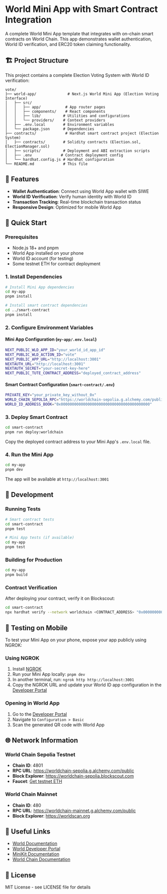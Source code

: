 # World Mini App with Smart Contract Integration

A complete World Mini App template that integrates with on-chain smart contracts on World Chain. This app demonstrates wallet authentication, World ID verification, and ERC20 token claiming functionality.

## 🏗️ Project Structure

This project contains a complete Election Voting System with World ID verification:

```text
vote/
├── world-app/              # Next.js World Mini App (Election Voting Interface)
│   ├── src/
│   │   ├── app/           # App router pages
│   │   ├── components/    # React components
│   │   ├── lib/          # Utilities and configurations
│   │   └── providers/    # Context providers
│   ├── .env.local        # Environment variables
│   └── package.json      # Dependencies
├── contracts/             # Hardhat smart contract project (Election System)
│   ├── contracts/        # Solidity contracts (Election.sol, ElectionManager.sol)
│   ├── scripts/          # Deployment and ABI extraction scripts
│   ├── .env             # Contract deployment config
│   └── hardhat.config.js # Hardhat configuration
└── README.md             # This file
```

## 📱 Features

- **Wallet Authentication**: Connect using World App wallet with SIWE
- **World ID Verification**: Verify human identity with World ID
- **Transaction Tracking**: Real-time blockchain transaction status
- **Responsive Design**: Optimized for mobile World App

## 🚀 Quick Start

### Prerequisites

- Node.js 18+ and pnpm
- World App installed on your phone
- World ID account (for testing)
- Some testnet ETH for contract deployment

### 1. Install Dependencies

```bash
# Install Mini App dependencies
cd my-app
pnpm install

# Install smart contract dependencies
cd ../smart-contract
pnpm install
```

### 2. Configure Environment Variables

#### Mini App Configuration (`my-app/.env.local`)
```bash
NEXT_PUBLIC_WLD_APP_ID="your_world_id_app_id"
NEXT_PUBLIC_WLD_ACTION_ID="vote"
NEXT_PUBLIC_APP_URL="http://localhost:3001"
NEXTAUTH_URL="http://localhost:3001"
NEXTAUTH_SECRET="your-secret-key-here"
NEXT_PUBLIC_TUTE_CONTRACT_ADDRESS="deployed_contract_address"
```

#### Smart Contract Configuration (`smart-contract/.env`)
```bash
PRIVATE_KEY="your_private_key_without_0x"
WORLD_CHAIN_SEPOLIA_RPC="https://worldchain-sepolia.g.alchemy.com/public"
WORLD_ID_ADDRESS_BOOK="0x0000000000000000000000000000000000000000"
```

### 3. Deploy Smart Contract

```bash
cd smart-contract
pnpm run deploy:worldchain
```

Copy the deployed contract address to your Mini App's `.env.local` file.

### 4. Run the Mini App

```bash
cd my-app
pnpm dev
```

The app will be available at `http://localhost:3001`

## 🔧 Development

### Running Tests

```bash
# Smart contract tests
cd smart-contract
pnpm test

# Mini App tests (if available)
cd my-app
pnpm test
```

### Building for Production

```bash
cd my-app
pnpm build
```

### Contract Verification

After deploying your contract, verify it on Blockscout:

```bash
cd smart-contract
npx hardhat verify --network worldchain <CONTRACT_ADDRESS> "0x0000000000000000000000000000000000000000"
```

## 📱 Testing on Mobile

To test your Mini App on your phone, expose your app publicly using NGROK:

### Using NGROK

1. Install [NGROK](https://ngrok.com/)
2. Run your Mini App locally: `pnpm dev`
3. In another terminal, run: `ngrok http http://localhost:3001`
4. Copy the NGROK URL and update your World ID app configuration in the [Developer Portal](https://developer.worldcoin.org/)

### Opening in World App

1. Go to the [Developer Portal](https://developer.worldcoin.org/)
2. Navigate to `Configuration > Basic`
3. Scan the generated QR code with World App

## 🌐 Network Information

### World Chain Sepolia Testnet
- **Chain ID**: 4801
- **RPC URL**: https://worldchain-sepolia.g.alchemy.com/public
- **Block Explorer**: https://worldchain-sepolia.blockscout.com
- **Faucet**: [Get testnet ETH](https://faucet.worldchain.org)

### World Chain Mainnet
- **Chain ID**: 480
- **RPC URL**: https://worldchain-mainnet.g.alchemy.com/public
- **Block Explorer**: https://worldscan.org

## 🔗 Useful Links

- [World Documentation](https://docs.world.org/)
- [World Developer Portal](https://developer.worldcoin.org)
- [MiniKit Documentation](https://docs.world.org/mini-apps)
- [World Chain Documentation](https://docs.world.org/world-chain)

## 📄 License

MIT License - see LICENSE file for details
